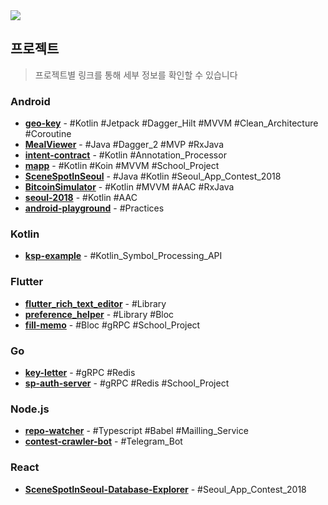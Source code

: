 <img src="https://github-readme-stats.vercel.app/api?username=namhyun-gu&show_icons=true" />

## 프로젝트

> 프로젝트별 링크를 통해 세부 정보를 확인할 수 있습니다

### Android

- **[geo-key](https://github.com/namhyun-gu/namhyun-gu/blob/master/projects/geo-key.md)** -
  #Kotlin #Jetpack #Dagger_Hilt #MVVM #Clean_Architecture #Coroutine
- **[MealViewer](https://github.com/namhyun-gu/namhyun-gu/blob/master/projects/MealViewer.md)** -
  #Java #Dagger_2 #MVP #RxJava
- **[intent-contract](https://github.com/namhyun-gu/namhyun-gu/blob/master/projects/intent-contract.md)** -
  #Kotlin #Annotation_Processor
- **[mapp](https://github.com/namhyun-gu/namhyun-gu/blob/master/projects/mapp.md)** -
  #Kotlin #Koin #MVVM #School_Project
- **[SceneSpotInSeoul](https://github.com/namhyun-gu/namhyun-gu/blob/master/projects/SceneSpotInSeoul.md)** -
  #Java #Kotlin #Seoul_App_Contest_2018
- **[BitcoinSimulator](https://github.com/namhyun-gu/BitcoinSimulator)** -
  #Kotlin #MVVM #AAC #RxJava
- **[seoul-2018](https://github.com/namhyun-gu/seoul-2018)** -
  #Kotlin #AAC
- **[android-playground](https://github.com/namhyun-gu/android-playground)** -
  #Practices

### Kotlin

- **[ksp-example](https://github.com/namhyun-gu/ksp-example)** - #Kotlin_Symbol_Processing_API

### Flutter

- **[flutter_rich_text_editor](https://github.com/namhyun-gu/flutter_rich_text_editor)** -
  #Library
- **[preference_helper](https://github.com/namhyun-gu/preference_helper)** -
  #Library #Bloc
- **[fill-memo](https://github.com/smu-gp/fill-memo)** -
  #Bloc #gRPC #School_Project

### Go

- **[key-letter](https://github.com/namhyun-gu/key-letter)** -
  #gRPC #Redis
- **[sp-auth-server](https://github.com/smu-gp/sp-auth-server)** -
  #gRPC #Redis #School_Project

### Node.js

- **[repo-watcher](https://github.com/namhyun-gu/repo-watcher)** -
  #Typescript #Babel #Mailling_Service
- **[contest-crawler-bot](https://github.com/namhyun-gu/contest-crawler-bot)** -
  #Telegram_Bot

### React

- **[SceneSpotInSeoul-Database-Explorer](https://github.com/three-s/SceneSpotInSeoul-Database-Explorer)** -
  #Seoul_App_Contest_2018
